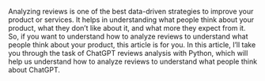 Analyzing reviews is one of the best data-driven strategies to improve your product or services. It helps in understanding what people think about your product, what they don’t like about it, and what more they expect from it. So, if you want to understand how to analyze reviews to understand what people think about your product, this article is for you. In this article, I’ll take you through the task of ChatGPT reviews analysis with Python, which will help us understand how to analyze reviews to understand what people think about ChatGPT.
